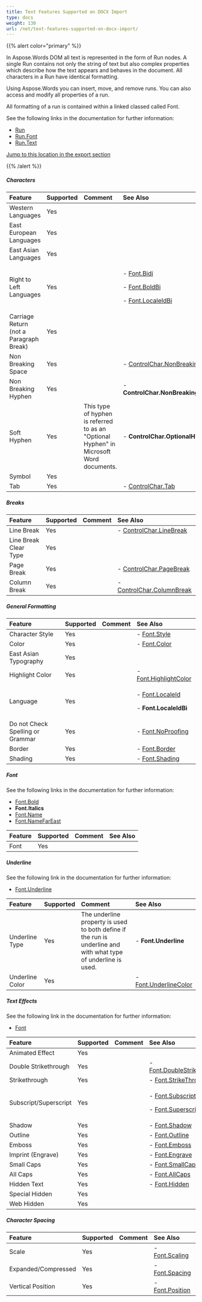```yaml
---
title: Text Features Supported on DOCX Import
type: docs
weight: 130
url: /net/text-features-supported-on-docx-import/
---
```


{{% alert color="primary" %}} 

In Aspose.Words DOM all text is represented in the form of Run nodes. A single Run contains not only the string of text but also complex properties which describe how the text appears and behaves in the document. All characters in a Run have identical formatting.

Using Aspose.Words you can insert, move, and remove runs. You can also access and modify all properties of a run.

All formatting of a run is contained within a linked classed called Font.

See the following links in the documentation for further information:

- [Run](http://www.aspose.com/documentation/.net-components/aspose.words-for-.net/aspose.words.run.html)
- [Run.Font](http://www.aspose.com/documentation/.net-components/aspose.words-for-.net/aspose.words.inline.font.html)
- [Run.Text](http://www.aspose.com/documentation/.net-components/aspose.words-for-.net/aspose.words.run.text.html)

[Jump to this location in the export section](/pages/createpage.action?spaceKey=wordsnet&title=Ooxml+Export&linkCreation=true&fromPageId=2596000)

{{% /alert %}} 
##### **Characters**

|**Feature**|**Supported**|**Comment**|**See Also**|
| :- | :- | :- | :- |
|Western Languages |Yes | | |
|East European Languages |Yes | | |
|East Asian Languages |Yes | | |
|Right to Left Languages |Yes | |<p>- [Font.Bidi](http://www.aspose.com/documentation/.net-components/aspose.words-for-.net/aspose.words.font.bidi.html) </p><p>- [Font.BoldBi](http://www.aspose.com/documentation/.net-components/aspose.words-for-.net/aspose.words.font.boldbi.html) </p><p>- [Font.LocaleIdBi](http://www.aspose.com/documentation/.net-components/aspose.words-for-.net/aspose.words.font.localeidbi.html)</p>|
|Carriage Return (not a Paragraph Break) |Yes | | |
|Non Breaking Space |Yes | |- [ControlChar.NonBreakingSpace](http://www.aspose.com/documentation/.net-components/aspose.words-for-.net/aspose.words.controlchar.html)|
|Non Breaking Hyphen |Yes | |- **ControlChar.NonBreakingHyphen**|
|Soft Hyphen |Yes |This type of hyphen is referred to as an "Optional Hyphen" in Microsoft Word documents. |- **ControlChar.OptionalHyphen**|
|Symbol |Yes | | |
|Tab |Yes | |- [ControlChar.Tab](http://www.aspose.com/documentation/.net-components/aspose.words-for-.net/aspose.words.controlchar.html)|
##### **Breaks**

|**Feature**|**Supported**|**Comment**|**See Also**|
| :- | :- | :- | :- |
|Line Break |Yes | |- [ControlChar.LineBreak](http://www.aspose.com/documentation/.net-components/aspose.words-for-.net/aspose.words.controlchar.html)|
|Line Break Clear Type |Yes | | |
|Page Break |Yes | |- [ControlChar.PageBreak](http://www.aspose.com/documentation/.net-components/aspose.words-for-.net/aspose.words.controlchar.html)|
|Column Break |Yes | |- [ControlChar.ColumnBreak](http://www.aspose.com/documentation/.net-components/aspose.words-for-.net/aspose.words.controlchar.html)|
##### **General Formatting**

|**Feature**|**Supported**|**Comment**|**See Also**|
| :- | :- | :- | :- |
|Character Style |Yes | |- [Font.Style](http://www.aspose.com/documentation/.net-components/aspose.words-for-.net/aspose.words.font.style.html)|
|Color |Yes | |- [Font.Color](http://www.aspose.com/documentation/.net-components/aspose.words-for-.net/aspose.words.font.color.html)|
|East Asian Typography |Yes | | |
|Highlight Color |Yes | |- [Font.HighlightColor](http://www.aspose.com/documentation/.net-components/aspose.words-for-.net/aspose.words.font.highlightcolor.html)|
|Language |Yes | |<p>- [Font.LocaleId](http://www.aspose.com/documentation/.net-components/aspose.words-for-.net/aspose.words.font.localeid.html) </p><p>- **Font.LocaleIdBi**</p>|
|Do not Check Spelling or Grammar |Yes | |- [Font.NoProofing](http://www.aspose.com/documentation/.net-components/aspose.words-for-.net/aspose.words.font.noproofing.html)|
|Border |Yes | |- [Font.Border](http://www.aspose.com/documentation/.net-components/aspose.words-for-.net/aspose.words.font.border.html)|
|Shading |Yes | |- [Font.Shading](http://www.aspose.com/documentation/.net-components/aspose.words-for-.net/aspose.words.font.shading.html)|
##### **Font**
See the following links in the documentation for further information:

- [Font.Bold](http://www.aspose.com/documentation/.net-components/aspose.words-for-.net/aspose.words.font.bold.html)
- **Font.Italics**
- [Font.Name](http://www.aspose.com/documentation/.net-components/aspose.words-for-.net/aspose.words.font.name.html)
- [Font.NameFarEast](http://www.aspose.com/documentation/.net-components/aspose.words-for-.net/aspose.words.font.namefareast.html)

|**Feature**|**Supported**|**Comment**|**See Also**|
| :- | :- | :- | :- |
|Font |Yes | | |
##### **Underline**
See the following link in the documentation for further information:

- [Font.Underline](http://www.aspose.com/documentation/.net-components/aspose.words-for-.net/aspose.words.font.underline.html)

|**Feature**|**Supported**|**Comment**|**See Also**|
| :- | :- | :- | :- |
|Underline Type |Yes |The underline property is used to both define if the run is underline and with what type of underline is used. |- **Font.Underline**|
|Underline Color |Yes | |- [Font.UnderlineColor](http://www.aspose.com/documentation/.net-components/aspose.words-for-.net/aspose.words.font.underlinecolor.html)|
##### **Text Effects**
See the following link in the documentation for further information:

- [Font](http://www.aspose.com/documentation/.net-components/aspose.words-for-.net/aspose.words.font.html)

|**Feature**|**Supported**|**Comment**|**See Also**|
| :- | :- | :- | :- |
|Animated Effect |Yes | | |
|Double Strikethrough |Yes | |- [Font.DoubleStrikeThrough](http://www.aspose.com/documentation/.net-components/aspose.words-for-.net/aspose.words.font.doublestrikethrough.html)|
|Strikethrough |Yes | |- [Font.StrikeThrough](http://www.aspose.com/documentation/.net-components/aspose.words-for-.net/aspose.words.font.strikethrough.html)|
|Subscript/Superscript |Yes | |<p>- [Font.Subscript](http://www.aspose.com/documentation/.net-components/aspose.words-for-.net/aspose.words.font.subscript.html) </p><p>- [Font.Superscript](http://www.aspose.com/documentation/.net-components/aspose.words-for-.net/aspose.words.font.superscript.html)</p>|
|Shadow |Yes | |- [Font.Shadow](http://www.aspose.com/documentation/.net-components/aspose.words-for-.net/aspose.words.font.shadow.html)|
|Outline |Yes | |- [Font.Outline](http://www.aspose.com/documentation/.net-components/aspose.words-for-.net/aspose.words.font.outline.html)|
|Emboss |Yes | |- [Font.Emboss](http://www.aspose.com/documentation/.net-components/aspose.words-for-.net/aspose.words.font.emboss.html)|
|Imprint (Engrave) |Yes | |- [Font.Engrave](http://www.aspose.com/documentation/.net-components/aspose.words-for-.net/aspose.words.font.engrave.html)|
|Small Caps |Yes | |- [Font.SmallCaps](http://www.aspose.com/documentation/.net-components/aspose.words-for-.net/aspose.words.font.smallcaps.html)|
|All Caps |Yes | |- [Font.AllCaps](http://www.aspose.com/documentation/.net-components/aspose.words-for-.net/aspose.words.font.allcaps.html)|
|Hidden Text |Yes | |- [Font.Hidden](http://www.aspose.com/documentation/.net-components/aspose.words-for-.net/aspose.words.font.hidden.html)|
|Special Hidden |Yes | | |
|Web Hidden |Yes | | |
##### **Character Spacing**

|**Feature**|**Supported**|**Comment**|**See Also**|
| :- | :- | :- | :- |
|Scale |Yes | |- [Font.Scaling](http://www.aspose.com/documentation/.net-components/aspose.words-for-.net/aspose.words.font.scaling.html)|
|Expanded/Compressed |Yes | |- [Font.Spacing](http://www.aspose.com/documentation/.net-components/aspose.words-for-.net/aspose.words.font.spacing.html)|
|Vertical Position |Yes | |- [Font.Position](http://www.aspose.com/documentation/.net-components/aspose.words-for-.net/aspose.words.font.position.html)|


